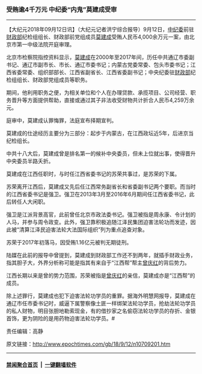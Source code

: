 ### 受贿逾4千万元 中纪委“内鬼”莫建成受审
------------------------

<p>【大纪元2018年09月12日讯】（大纪元记者洪宁综合报导）9月12日，<a href="http://www.epochtimes.com/gb/tag/%E4%B8%AD%E7%BA%AA%E5%A7%94.html">中纪委</a>前驻<a href="http://www.epochtimes.com/gb/tag/%E8%B4%A2%E6%94%BF%E9%83%A8.html">财政部</a>纪检组组长、财政部前党组成员<a href="http://www.epochtimes.com/gb/tag/%E8%8E%AB%E5%BB%BA%E6%88%90.html">莫建成</a>受贿人民币4,000余万元一案，由北京市第一中级法院开庭审理。</p>
<p>北京市检察院指控资料显示，<a href="http://www.epochtimes.com/gb/tag/%E8%8E%AB%E5%BB%BA%E6%88%90.html">莫建成</a>在2000年至2017年间，历任中共通辽市委副书记、通辽市副市长、市长、通辽市委书记；内蒙古党委常委、包头市委书记；江西省委常委、组织部部长、江西省副省长、江西省委副书记；中央纪委驻<a href="http://www.epochtimes.com/gb/tag/%E8%B4%A2%E6%94%BF%E9%83%A8.html">财政部</a>纪检组组长、财政部党组成员等职务。</p>
<p>期间，他利用职务之便，为相关单位和个人在办理贷款、承揽项目、公司经营、职务晋升等方面提供帮助，直接或通过其子非法收受财物共计折合人民币4,259万余元。</p>
<p>庭审中，莫建成认罪悔罪，法庭宣布择期宣判。</p>
<p>莫建成的仕途经历主要分为三部分：起步于内蒙古，在江西政坛近5年，后进京当纪检组长。</p>
<p>中共十八大后，莫建成曾是排名第一的候补中央委员，但未上位就出事，使得晋升中央委员半路夭折。</p>
<p>莫建成在江西任职时，与时任江西省委书记的苏荣共事过，是苏荣的下属。</p>
<p>苏荣离开江西后，莫建成又先后任江西常务副省长和省委副书记两个要职。而当时的江西省委书记是强卫。强卫在2013年3月至2016年6月期间任江西省委书记，此后转任人大闲职。</p>
<p>强卫是江派背景高官，此前曾任北京市政法委书记。强卫被指是周永康、令计划的人马，并参与周令政变。此外，强卫靠积极追随江泽民集团迫害法轮功而发迹，因此被“清算江泽民迫害法轮大法国际组织”列为重点追查对象。</p>
<p>苏荣于2017年初落马，因受贿1.16亿元被判无期徒刑。</p>
<p>陆媒在此前的报导中曾提到，莫建成到财政部工作还不到两年，就插手财政业务，指其胆子大，外界分析称可能是指其有来自于“江西帮”帮主<a href="http://www.epochtimes.com/gb/tag/%E6%9B%BE%E5%BA%86%E7%BA%A2.html">曾庆红</a>的背后势力。</p>
<p>江西长期以来是曾的势力范围，苏荣被指是<a href="http://www.epochtimes.com/gb/tag/%E6%9B%BE%E5%BA%86%E7%BA%A2.html">曾庆红</a>的亲信，莫建成亦是“江西帮”的成员。</p>
<p>除上述罪行，莫建成也犯下迫害法轮功学员的重罪。据海外明慧网报导，莫建成在通辽市任市委书记时，威逼下属警察像土匪一样绑架法轮功学员，抢劫法轮功学员的私人财物，明目张胆地勒索现金，有的借抄家之名偷窃法轮功学员的存折、金银首饰，更为阴险的是用药物迫害法轮功学员。#</p>
<p>责任编辑：高静</p>

原文链接：http://www.epochtimes.com/gb/18/9/12/n10709201.htm


------------------------
#### [禁闻聚合首页](https://github.com/gfw-breaker/banned-news/blob/master/README.md) &nbsp;|&nbsp;  [一键翻墙软件](https://github.com/gfw-breaker/nogfw/blob/master/README.md)
